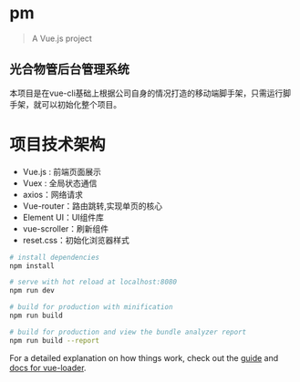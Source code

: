 # pm

> A Vue.js project

## 光合物管后台管理系统

本项目是在vue-cli基础上根据公司自身的情况打造的移动端脚手架，只需运行脚手架，就可以初始化整个项目。

# 项目技术架构

- Vue.js : 前端页面展示
- Vuex : 全局状态通信
- axios：网络请求
- Vue-router：路由跳转,实现单页的核心
- Element UI：UI组件库
- vue-scroller：刷新组件
- reset.css：初始化浏览器样式

``` bash
# install dependencies
npm install

# serve with hot reload at localhost:8080
npm run dev

# build for production with minification
npm run build

# build for production and view the bundle analyzer report
npm run build --report
```

For a detailed explanation on how things work, check out the [guide](http://vuejs-templates.github.io/webpack/) and [docs for vue-loader](http://vuejs.github.io/vue-loader).
